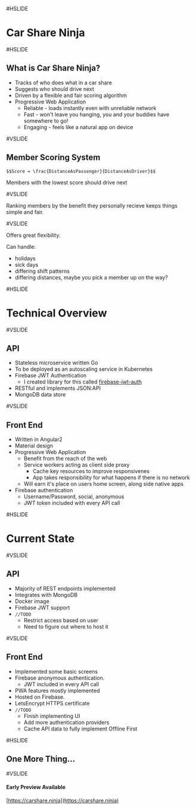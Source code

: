 #HSLIDE

# Car Share Ninja

#HSLIDE

## What is Car Share Ninja?

- Tracks of who does what in a car share <!-- .element: class="fragment" data-fragment-index="1" -->
- Suggests who should drive next <!-- .element: class="fragment" data-fragment-index="2" -->
- Driven by a flexible and fair scoring algorithm <!-- .element: class="fragment" data-fragment-index="3" -->
- Progressive Web Application <!-- .element: class="fragment" data-fragment-index="4" -->
  - Reliable - loads instantly even with unreliable network
  - Fast - won't leave you hanging, you and your buddies have somewhere to go!
  - Engaging - feels like a natural app on device

#VSLIDE

## Member Scoring System

`$$Score = \frac{DistanceAsPassenger}{DistanceAsDriver}$$`

Members with the lowest score should drive next <!-- .element: class="fragment" data-fragment-index="2" -->

#VSLIDE

Ranking members by the benefit they personally recieve keeps things simple and fair.

#VSLIDE

Offers great flexibility.

Can handle: <!-- .element: class="fragment" data-fragment-index="1" -->

- holidays <!-- .element: class="fragment" data-fragment-index="1" -->
- sick days <!-- .element: class="fragment" data-fragment-index="1" -->
- differing shift patterns <!-- .element: class="fragment" data-fragment-index="1" -->
- differing distances, maybe you pick a member up on the way? <!-- .element: class="fragment" data-fragment-index="1" -->

#HSLIDE

# Technical Overview

#VSLIDE

## API

- Stateless microservice written Go  <!-- .element: class="fragment" data-fragment-index="1" -->
- To be deployed as an autoscaling service in Kubernetes <!-- .element: class="fragment" data-fragment-index="2" -->
- Firebase JWT Authentication <!-- .element: class="fragment" data-fragment-index="3" -->
  - I created library for this called [firebase-jwt-auth](https://github.com/LewisWatson/firebase-jwt-auth)
- RESTful and implements JSON:API <!-- .element: class="fragment" data-fragment-index="4" -->
- MongoDB data store <!-- .element: class="fragment" data-fragment-index="5" -->

#VSLIDE

## Front End

- Written in Angular2  <!-- .element: class="fragment" data-fragment-index="1" -->
- Material design <!-- .element: class="fragment" data-fragment-index="2" -->
- Progressive Web Application <!-- .element: class="fragment" data-fragment-index="3" -->
  - Benefit from the reach of the web <!-- .element: class="fragment" data-fragment-index="4" -->
  - Service workers acting as client side proxy <!-- .element: class="fragment" data-fragment-index="5" -->
    - Cache key resources to improve responsivenes
    - App takes responsibility for what happens if there is no network
  - Will earn it's place on users home screen, along side native apps <!-- .element: class="fragment" data-fragment-index="6" -->
- Firebase authentication <!-- .element: class="fragment" data-fragment-index="7" -->
  - Username/Password, social, anonymous 
  - JWT token included with every API call

#HSLIDE

# Current State

#VSLIDE

## API

- Majority of REST endpoints implemented
- Integrates with MongoDB
- Docker image
- Firebase JWT support
- `//TODO` <!-- .element: class="fragment" data-fragment-index="1" -->
  - Restrict access based on user
  - Need to figure out where to host it

#VSLIDE

## Front End

- Implemented some basic screens
- Firebase anonymous authentication.
  - JWT included in every API call
- PWA features mostly implemented
- Hosted on Firebase.
- LetsEncrypt HTTPS certificate
- `//TODO` <!-- .element: class="fragment" data-fragment-index="1" -->
  - Finish implementing UI
  - Add more authentication providers
  - Cache API data to fully implement Offline First

#HSLIDE

## One More Thing...

#VSLIDE

#### Early Preview Available

[https://carshare.ninja](https://carshare.ninja)
